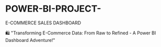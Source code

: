 # POWER-BI-PROJECT-
E-COMMERCE SALES DASHBOARD

🛍️ "Transforming E-Commerce Data: From Raw to Refined - A Power BI Dashboard Adventure!"
